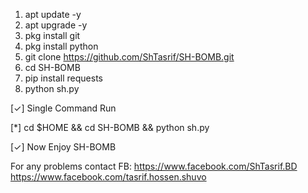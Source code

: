 1. apt update -y
2. apt upgrade -y
3. pkg install git
4. pkg install python
5. git clone https://github.com/ShTasrif/SH-BOMB.git
5. cd SH-BOMB
6. pip install requests
7. python sh.py


[✓] Single Command Run

[*] cd $HOME && cd SH-BOMB && python sh.py

[✓] Now Enjoy SH-BOMB

For any problems contact FB: 
https://www.facebook.com/ShTasrif.BD
https://www.facebook.com/tasrif.hossen.shuvo
